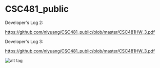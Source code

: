 # CSC481_public

Developer's Log 2:

https://github.com/niyuang/CSC481_public/blob/master/CSC481HW_3.pdf

Developer's Log 3:

https://github.com/niyuang/CSC481_public/blob/master/CSC481HW_3.pdf

![alt tag](https://cloud.githubusercontent.com/assets/6313320/15092610/ba78aea4-143c-11e6-8550-ed7b2b8ec660.gif)

